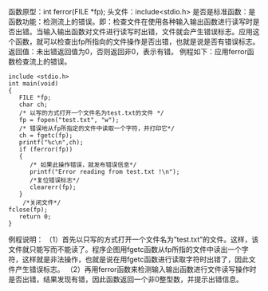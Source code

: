 函数原型：int ferror(FILE *fp);
头文件：include<stdio.h>
是否是标准函数：是
函数功能：检测流上的错误。即：检查文件在使用各种输入输出函数进行读写时是否出错。当输入输出函数对文件进行读写时出错，文件就会产生错误标志。应用这个函数，就可以检查出fp所指向的文件操作是否出错，也就是说是否有错误标志。
返回值：未出错返回值为0，否则返回非0，表示有错。
例程如下：应用ferror函数检查流上的错误。
```  
include <stdio.h> 
int main(void) 
{ 
   FILE *fp;
   char ch; 
   /* 以写的方式打开一个文件名为test.txt的文件 */
   fp = fopen("test.txt", "w");
   /* 错误地从fp所指定的文件中读取一个字符，并打印它*/
   ch = fgetc(fp);
   printf("%c\n",ch);
   if (ferror(fp)) 
   {
      /* 如果此操作错误，就发布错误信息*/
      printf("Error reading from test.txt !\n");
      /*复位错误标志*/
      clearerr(fp);
   } 
    /*关闭文件*/
fclose(fp); 
   return 0; 
}
```
例程说明：
（1）首先以只写的方式打开一个文件名为”test.txt”的文件。这样，该文件就只能写而不能读了。程序企图用fgetc函数从fp所指的文件中读出一个字符，这样就是非法操作，也就是说在用fgetc函数进行读取字符时出错了，因此文件产生错误标志。
（2）再用ferror函数来检测输入输出函数进行文件读写操作时是否出错，结果发现有错，因此函数返回一个非0整型数，并提示出错信息。